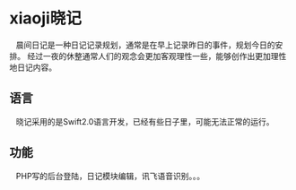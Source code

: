 # xiaoji晓记
    晨间日记是一种日记记录规划，通常是在早上记录昨日的事件，规划今日的安排。
经过一夜的休整通常人们的观念会更加客观理性一些，能够创作出更加理性地日记内容。
## 语言
    晓记采用的是Swift2.0语言开发，已经有些日子里，可能无法正常的运行。
## 功能
    PHP写的后台登陆，日记模块编辑，讯飞语音识别。。。
